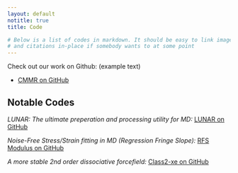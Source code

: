 ```yaml
---
layout: default
notitle: true
title: Code

# Below is a list of codes in markdown. It should be easy to link images
# and citations in-place if somebody wants to at some point
---
```

Check out our work on Github: (example text)
 * [CMMR on GitHub](https://github.com/CMMRLab)

## Notable Codes
*LUNAR: The ultimate preperation and processing utility for MD:*
[LUNAR on GitHub](https://github.com/CMMRLab/LUNAR)

*Noise-Free Stress/Strain fitting in MD (Regression Fringe Slope):*
[RFS Modulus on GitHub](https://github.com/CMMRLab/RFR_stress_strain)

*A more stable 2nd order dissociative  forcefield:*
[Class2-xe on GitHub](https://github.com/CMMRLab/Class2-xe)
